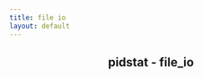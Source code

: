 ```yaml
---
title: file io
layout: default
---
```


<center><h2>pidstat - file_io</h2></center>
<div id="chart_1">
	<script>
        create_graph("lineChart", "timeseries", "chart_1", "io_reads_KB_sec", null, null, { csvfiles: [ "csv/file_io_io_reads_KB_sec.csv" ], threshold: 50 });
	</script>
</div>
<div id="chart_2">
	<script>
        create_graph("lineChart", "timeseries", "chart_2", "io_writes_KB_sec", null, null, { csvfiles: [ "csv/file_io_io_writes_KB_sec.csv" ], threshold: 50 });
	</script>
</div>
